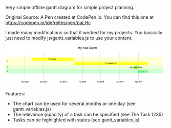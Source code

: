Very simple offline gantt diagram for simple project planning.

Original Source: A Pen created at CodePen.io. You can find this one at <https://codepen.io/jdefreites/pen/paLHc>

I made many modifications so that it worked for my projects.
You basically just need to modify js/gantt_variables.js to use your content.

![example](Example.png)

Features:

- The chart can be used for several months or one day (see gantt_variables.js)
- The relevance (opacity) of a task can be specified (see The Task 1235)
- Tasks can be highlighted with states (see gantt_variables.js)